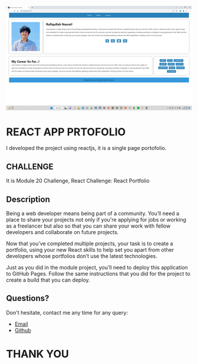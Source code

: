 ![photo](https://github.com/rafiqnasrat/t20challnge/blob/main/Screenshot%20(32).png)
# REACT APP PRTOFOLIO 
I developed the project using reactjs, it is a single page portofolio.

## CHALLENGE
It is Module 20 Challenge, React Challenge: React Portfolio

## Description
Being a web developer means being part of a community. You’ll need a place to share your projects not only if you're applying for jobs or working as a freelancer but also so that you can share your work with fellow developers and collaborate on future projects.

Now that you’ve completed multiple projects, your task is to create a portfolio, using your new React skills to help set you apart from other developers whose portfolios don’t use the latest technologies.

Just as you did in the module project, you’ll need to deploy this application to GitHub Pages. Follow the same instructions that you did for the project to create a build that you can deploy.

## Questions?
Don't hesitate, contact me any time for any query:

- [Email](mailto:Rafiqullahnasrat3@gmail.com)
- [Github](https://github.com/rafiqnasrat)

# THANK YOU
